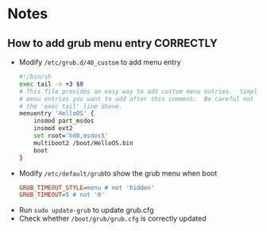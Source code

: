 # Notes

## How to add grub menu entry **CORRECTLY**
- Modify ```/etc/grub.d/40_custom``` to add menu entry
    ```sh
    #!/bin/sh
    exec tail -n +3 $0
    # This file provides an easy way to add custom menu entries.  Simply type the
    # menu entries you want to add after this comment.  Be careful not to change
    # the 'exec tail' line above.
    menuentry 'HelloOS' {
        insmod part_msdos
        insmod ext2
        set root='hd0,msdos5'
        multiboot2 /boot/HelloOS.bin
        boot
    }
    ```
- Modify ```/etc/default/grub```to show the grub menu when boot
    ```ini
    GRUB_TIMEOUT_STYLE=menu # not 'hidden'
    GRUB_TIMEOUT=5 # not '0'
    ```
- Run ```sudo update-grub``` to update grub.cfg
- Check whether ```/boot/grub/grub.cfg``` is correctly updated
